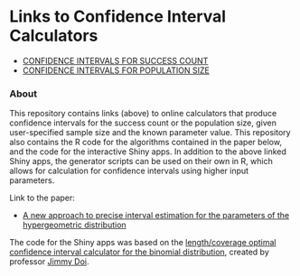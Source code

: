# Links to Confidence Interval Calculators 

* [CONFIDENCE INTERVALS FOR SUCCESS COUNT](https://mfschilling.shinyapps.io/HGCI-Success-Count/)
* [CONFIDENCE INTERVALS FOR POPULATION SIZE](https://mfschilling.shinyapps.io/HGCI-Population-Size/)

### About

This repository contains links (above) to online calculators that produce confidence intervals for the success count or the population size, given user-specified sample size and the known parameter value. This repository also contains the R code for the algorithms contained in the paper below, and the code for the interactive Shiny apps. In addition to the above linked Shiny apps, the generator scripts can be used on their own in R, which allows for calculation for confidence intervals using higher input parameters.  

Link to the paper:  
* [A new approach to precise interval estimation for the parameters of the hypergeometric distribution
](https://www.tandfonline.com/doi/full/10.1080/03610926.2020.1737879)


The code for the Shiny apps was based on the [length/coverage optimal confidence interval calculator for the binomial distribution](http://shiny.calpoly.sh/LCO_CI_Generator/), created by professor [Jimmy Doi](https://statweb.calpoly.edu/jdoi).
